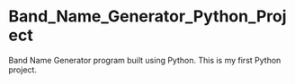 # Band_Name_Generator_Python_Project
Band Name Generator program built using Python. This is my first Python project.

<!-- #1. Create a greeting for the program.
#2. Ask the user for the city that they grew up in.
#3. Ask the user for the name of a pet.
#4. Combine the name of their city and pet and show them their band name. -->

